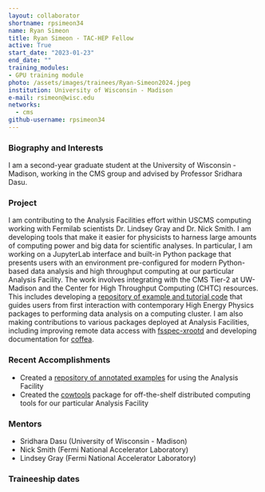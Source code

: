 ```yaml
---
layout: collaborator
shortname: rpsimeon34
name: Ryan Simeon
title: Ryan Simeon - TAC-HEP Fellow
active: True
start_date: "2023-01-23"
end_date: ""
training_modules:
- GPU training module
photo: /assets/images/trainees/Ryan-Simeon2024.jpeg
institution: University of Wisconsin - Madison
e-mail: rsimeon@wisc.edu
networks:
  - cms
github-username: rpsimeon34
---
```


### Biography and Interests

I am a second-year graduate student at the University of Wisconsin - Madison, working in the CMS group and advised by Professor Sridhara Dasu.

### Project

I am contributing to the Analysis Facilities effort within USCMS computing working with Fermilab scientists Dr. Lindsey Gray and Dr. Nick Smith. I am developing tools that make it easier for physicists to harness large amounts of computing power and big data for scientific analyses. In particular, I am working on a JupyterLab interface and built-in Python package that presents users with an environment pre-configured for modern Python-based data analysis and high throughput computing at our particular Analysis Facility.
The work involves integrating with the CMS Tier-2 at UW-Madison and the Center for High Throughput Computing (CHTC) resources. This includes developing a [repository of example and tutorial code](https://github.com/rpsimeon34/wisc-af-examples) that guides users from first interaction with contemporary High Energy Physics packages to performing data analysis on a computing cluster. I am also making contributions to various packages deployed at Analysis Facilities, including improving remote data access with [fsspec-xrootd](https://github.com/CoffeaTeam/fsspec-xrootd) and developing documentation for [coffea](https://github.com/CoffeaTeam/coffea).

### Recent Accomplishments

- Created a [repository of annotated examples](https://github.com/rpsimeon34/wisc-af-examples) for using the Analysis Facility
- Created the [cowtools](https://github.com/rpsimeon34/cowtools) package for off-the-shelf distributed computing tools for our particular Analysis Facility

### Mentors
 * Sridhara Dasu (University of Wisconsin - Madison)
 * Nick Smith (Fermi National Accelerator Laboratory)
 * Lindsey Gray (Fermi National Accelerator Laboratory)

### Traineeship dates


